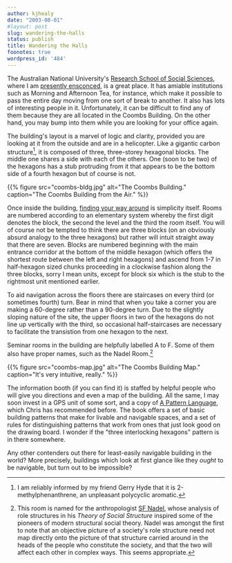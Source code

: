 ```yaml
---
author: kjhealy
date: "2003-08-01"
#layout: post
slug: wandering-the-halls
status: publish
title: Wandering the Halls
foonotes: true
wordpress_id: '484'
---
```


The Australian National University's [Research School of Social Sciences](http://rsss.anu.edu.au/), where I am [presently ensconced](http://socpol.anu.edu.au/), is a great place. It has amiable institutions such as Morning and Afternoon Tea, for instance, which make it possible to pass the entire day moving from one sort of break to another. It also has lots of interesting people in it. Unfortunately, it can be difficult to find any of them because they are all located in the Coombs Building. On the other hand, you may bump into them while you are looking for your office again.

The building's layout is a marvel of logic and clarity, provided you are looking at it from the outside and are in a helicopter. Like a gigantic carbon structure[^1], it is composed of three, three-storey hexagonal blocks. The middle one shares a side with each of the others. One (soon to be two) of the hexagons has a stub protruding from it that appears to be the bottom side of a fourth hexagon but of course is not.

{{% figure src="coombs-bldg.jpg" alt="The Coombs Building." caption="The Coombs Building from the Air." %}}


Once inside the building, [finding your way around](http://www.crookedtimber.org/archives/coombs-clip.html) is simplicity itself. Rooms are numbered according to an elementary system whereby the first digit denotes the block, the second the level and the third the room itself. You will of course not be tempted to think there are three blocks (on an obviously absurd analogy to the three hexagons) but rather will intuit straight away that there are seven. Blocks are numbered beginning with the main entrance corridor at the bottom of the middle hexagon (which offers the shortest route between the left and right hexagons) and ascend from 1-7 in half-hexagon sized chunks proceeding in a clockwise fashion along the three blocks, sorry I mean units, except for block six which is the stub to the rightmost unit mentioned earlier.

To aid navigation across the floors there are staircases on every third (or sometimes fourth) turn. Bear in mind that when you take a corner you are making a 60-degree rather than a 90-degree turn. Due to the slightly sloping nature of the site, the upper floors in two of the hexagons do not line up vertically with the third, so occasional half-staircases are necessary to facilitate the transistion from one hexagon to the next.

Seminar rooms in the building are helpfully labelled A to F. Some of them also have proper names, such as the Nadel Room.[^2]

{{% figure src="coombs-map.jpg" alt="The Coombs Building Map." caption="It's very intuitive, really." %}}


The information booth (if you can find it) is staffed by helpful people who will give you directions and even a map of the building. All the same, I may soon invest in a GPS unit of some sort, and a copy of [A Pattern Language](http://www.amazon.com/exec/obidos/ASIN/0195019199/ref=nosim/), which Chris has recommended before. The book offers a set of basic building patterns that make for livable and navigable spaces, and a set of rules for distinguishing patterns that work from ones that just look good on the drawing board. I wonder if the "three interlocking hexagons" pattern is in there somewhere.

Any other contenders out there for least-easily navigable building in the world? More precisely, buildings which look at first glance like they *ought* to be navigable, but turn out to be impossible?

[^1]: I am reliably informed by my friend Gerry Hyde that it is 2-methylphenanthrene, an unpleasant polycyclic aromatic. 

[^2]: This room is named for the anthropologist [SF Nadel](http://concise.britannica.com/ebc/article?eu=55991), whose analysis of role structures in his *Theory of Social Structure* inspired some of the pioneers of modern structural social theory. Nadel was amongst the first to note that an objective picture of a society's role structure need not map directly onto the picture of that structure carried around in the heads of the people who constitute the society, and that the two will affect each other in complex ways. This seems appropriate.

